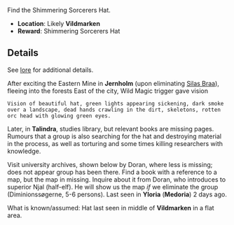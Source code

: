 Find the Shimmering Sorcerers Hat.

- **Location**: Likely **Vildmarken**
- **Reward**: Shimmering Sorcerers Hat

## Details

See [lore](https://github.com/TorbenSDJohansen/dnd/blob/main/lore.md#sphere-of-incandescent-wrath) for additional details.

After exciting the Eastern Mine in **Jernholm** (upon eliminating [Silas Braa](https://github.com/TorbenSDJohansen/dnd/blob/main/quests/monopoly/desc.md)), fleeing into the forests East of the city, Wild Magic trigger gave vision

    Vision of beautiful hat, green lights appearing sickening, dark smoke over a landscape, dead hands crawling in the dirt, skeletons, rotten orc head with glowing green eyes.

Later, in **Talindra**, studies library, but relevant books are missing pages.
Rumours that a group is also searching for the hat and destroying material in the process, as well as torturing and some times killing researchers with knowledge.

Visit university archives, shown below by Doran, where less is missing; does not appear group has been there.
Find a book with a reference to a map, but the map in missing.
Inquire about it from Doran, who introduces to superior Njal (half-elf).
He will show us the map *if* we eliminate the group (Diminionssøgerne, 5-6 persons).
Last seen in **Yloria** (**Medoria**) 2 days ago.

What is known/assumed: Hat last seen in middle of **Vildmarken** in a flat area.
